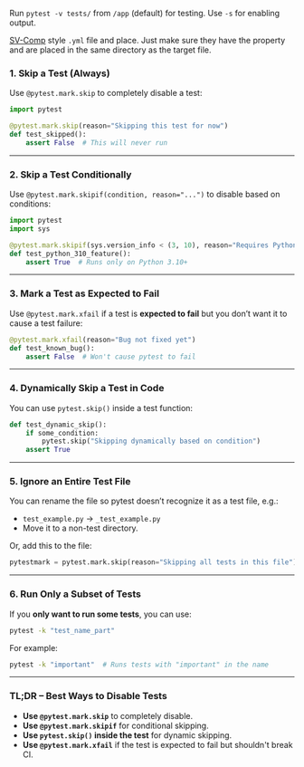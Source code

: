 Run `pytest -v tests/` from `/app` (default) for testing. Use `-s` for enabling output.

[SV-Comp](https://gitlab.com/sosy-lab/benchmarking/sv-benchmarks/-/tree/main/c/goblint-regression?ref_type=heads) style `.yml` file and place. Just make sure they have the property and are placed in the same directory as the target file.

### **1. Skip a Test (Always)**
Use `@pytest.mark.skip` to completely disable a test:
```python
import pytest

@pytest.mark.skip(reason="Skipping this test for now")
def test_skipped():
    assert False  # This will never run
```

---

### **2. Skip a Test Conditionally**
Use `@pytest.mark.skipif(condition, reason="...")` to disable based on conditions:
```python
import pytest
import sys

@pytest.mark.skipif(sys.version_info < (3, 10), reason="Requires Python 3.10+")
def test_python_310_feature():
    assert True  # Runs only on Python 3.10+
```

---

### **3. Mark a Test as Expected to Fail**
Use `@pytest.mark.xfail` if a test is **expected to fail** but you don’t want it to cause a test failure:
```python
@pytest.mark.xfail(reason="Bug not fixed yet")
def test_known_bug():
    assert False  # Won't cause pytest to fail
```

---

### **4. Dynamically Skip a Test in Code**
You can use `pytest.skip()` inside a test function:
```python
def test_dynamic_skip():
    if some_condition:
        pytest.skip("Skipping dynamically based on condition")
    assert True
```

---

### **5. Ignore an Entire Test File**
You can rename the file so pytest doesn’t recognize it as a test file, e.g.:
- `test_example.py` → `_test_example.py`
- Move it to a non-test directory.

Or, add this to the file:
```python
pytestmark = pytest.mark.skip(reason="Skipping all tests in this file")
```

---

### **6. Run Only a Subset of Tests**
If you **only want to run some tests**, you can use:
```sh
pytest -k "test_name_part"
```
For example:
```sh
pytest -k "important"  # Runs tests with "important" in the name
```

---

### **TL;DR – Best Ways to Disable Tests**
- **Use `@pytest.mark.skip`** to completely disable.
- **Use `@pytest.mark.skipif`** for conditional skipping.
- **Use `pytest.skip()` inside the test** for dynamic skipping.
- **Use `@pytest.mark.xfail`** if the test is expected to fail but shouldn't break CI.
